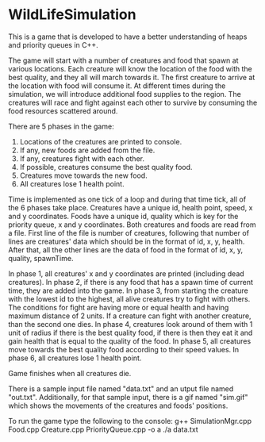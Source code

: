 # WildLifeSimulation

This is a game that is developed to have a better understanding of heaps and priority queues in C++. 

The game will start with a number of creatures and food that spawn at various locations. Each creature will know the location of the food with the best quality, and they all will march towards it. The first creature to arrive at the location with food will consume it. At different times during the simulation, we will introduce additional food supplies to the region. The creatures will race and fight against each other to survive by consuming the food resources scattered
around.

There are 5 phases in the game:
1) Locations of the creatures are printed to console.
2) If any, new foods are added from the file.
3) If any, creatures fight with each other. 
4) If possible, creatures consume the best quality food.
5) Creatures move towards the new food.
6) All creatures lose 1 health point.

Time is implemented as one tick of a loop and during that time tick, all of the 6 phases take place.
Creatures have a unique id, health point, speed, x and y coordinates. Foods have a unique id, quality which is key for the priority queue, x and y coordinates. Both creatures and foods are read from a file. First line of the file is number of creatures, following that number of lines are creatures' data which should be in the format of id, x, y, health. After that, all the other lines are the data of food in the format of id, x, y, quality, spawnTime.

In phase 1, all creatures' x and y coordinates are printed (including dead creatures).
In phase 2, if there is any food that has a spawn time of current time, they are added into the game.
In phase 3, from starting the creature with the lowest id to the highest, all alive creatures try to fight with others. The conditions for fight are having more or equal health and having maximum distance of 2 units. If a creature can fight with another creature, than the second one dies.
In phase 4, creatures look around of them with 1 unit of radius if there is the best quality food, if there is then they eat it and gain health that is equal to the quality of the food.
In phase 5, all creatures move towards the best quality food according to their speed values.
In phase 6, all creatures lose 1 health point.

Game finishes when all creatures die.

There is a sample input file named "data.txt" and an utput file named "out.txt". Additionally, for that sample input, there is a gif named "sim.gif" which shows the movements of the creatures and foods' positions.

To run the game type the following to the console:
g++ SimulationMgr.cpp Food.cpp Creature.cpp PriorityQueue.cpp -o a
./a data.txt
